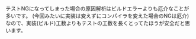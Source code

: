 テストNGになってしまった場合の原因解析はビルドエラーよりも厄介なことが多いです。
(今回みたいに実装は変えずにコンパイラを変えた場合のNGは厄介)
なので、実装(ビルド)工数よりもテストの工数を長くとってたほうが安全だと思います。
